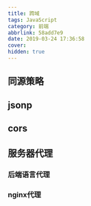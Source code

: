 ```yaml
---
title: 跨域
tags: JavaScript
category: 前端
abbrlink: 58add7e9
date: 2019-03-24 17:36:58
cover:
hidden: true
---
```


## 同源策略

## jsonp

## cors

## 服务器代理

### 后端语言代理

### nginx代理



